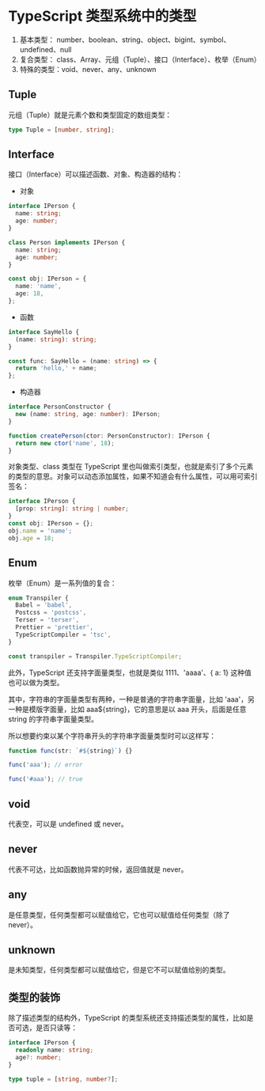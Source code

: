 # TypeScript 类型系统中的类型

1. 基本类型： number、boolean、string、object、bigint、symbol、undefined、null
2. 复合类型： class、Array、元组（Tuple）、接口（Interface）、枚举（Enum）
3. 特殊的类型：void、never、any、unknown

## Tuple

元组（Tuple）就是元素个数和类型固定的数组类型：

```ts
type Tuple = [number, string];
```

## Interface

接口（Interface）可以描述函数、对象、构造器的结构：

- 对象

```ts
interface IPerson {
  name: string;
  age: number;
}

class Person implements IPerson {
  name: string;
  age: number;
}

const obj: IPerson = {
  name: 'name',
  age: 18,
};
```

- 函数

```ts
interface SayHello {
  (name: string): string;
}

const func: SayHello = (name: string) => {
  return 'hello,' + name;
};
```

- 构造器

```ts
interface PersonConstructor {
  new (name: string, age: number): IPerson;
}

function createPerson(ctor: PersonConstructor): IPerson {
  return new ctor('name', 18);
}
```

对象类型、class 类型在 TypeScript 里也叫做索引类型，也就是索引了多个元素的类型的意思。对象可以动态添加属性，如果不知道会有什么属性，可以用可索引签名：

```ts
interface IPerson {
  [prop: string]: string | number;
}
const obj: IPerson = {};
obj.name = 'name';
obj.age = 18;
```

## Enum

枚举（Enum）是一系列值的复合：

```ts
enum Transpiler {
  Babel = 'babel',
  Postcss = 'postcss',
  Terser = 'terser',
  Prettier = 'prettier',
  TypeScriptCompiler = 'tsc',
}

const transpiler = Transpiler.TypeScriptCompiler;
```

此外，TypeScript 还支持字面量类型，也就是类似 1111、'aaaa'、{ a: 1} 这种值也可以做为类型。

其中，字符串的字面量类型有两种，一种是普通的字符串字面量，比如 'aaa'，另一种是模版字面量，比如 aaa${string}，它的意思是以 aaa 开头，后面是任意 string 的字符串字面量类型。

所以想要约束以某个字符串开头的字符串字面量类型时可以这样写：

```ts
function func(str: `#${string}`) {}

func('aaa'); // error

func('#aaa'); // true
```

## void

代表空，可以是 undefined 或 never。

## never

代表不可达，比如函数抛异常的时候，返回值就是 never。

## any

是任意类型，任何类型都可以赋值给它，它也可以赋值给任何类型（除了 never）。

## unknown

是未知类型，任何类型都可以赋值给它，但是它不可以赋值给别的类型。

## 类型的装饰

除了描述类型的结构外，TypeScript 的类型系统还支持描述类型的属性，比如是否可选，是否只读等：

```ts
interface IPerson {
  readonly name: string;
  age?: number;
}

type tuple = [string, number?];
```
